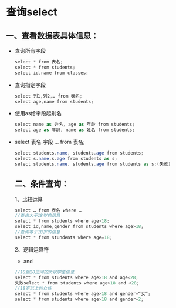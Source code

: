 # 查询select

## 一、查看数据表具体信息：

- 查询所有字段

  ```c#
  select * from 表名;
  select * from students;
  select id,name from classes;
  ```

- 查询指定字段

  ```c#
  select 列1,列2,… from 表名;
  select age,name from students;
  ```

- 使用as给字段起别名

  ```c#
  select name as 姓名, age as 年龄 from students;
  select age as 年龄, name as 姓名 from students;
  ```

- select 表名.字段 … from 表名;

  ```c#
  select students.name, students.age from students;
  select s.name,s.age from students as s;
  select students.name, students.age from students as s;(失败)
  ```

  ## 二、条件查询：

  1、比较运算

    

  ```c#
  select … from 表名 where …
  //查询大于18岁的信息
  select * from students where age>18;
  select id,name,gender from students where age>18;
  //查询等于18岁的信息
  select * from stundents where age=18;
  ```

  2、逻辑运算符

  - and

  ```c#
  //18到28之间的所以学生信息
  select * from students where age>18 and age<28;
  失败select * from students where age>18 and <28;
  //18岁以上的女性
  select * from students where age>18 and gender=“女”;
  select * from students where age>18 and gender=2;
  ```

  